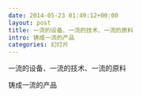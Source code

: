 ```yaml
---
date: 2014-05-23 01:49:12+00:00
layout: post
title: 一流的设备、一流的技术、一流的原料
intro: 铸成一流的产品
categories: 幻灯片
---
```


一流的设备、一流的技术、一流的原料

铸成一流的产品
